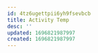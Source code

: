 ```yaml
---
id: 4tz6ugettpii6yh9fsevbcb
title: Activity Temp
desc: ''
updated: 1696821987997
created: 1696821987997
---
```

